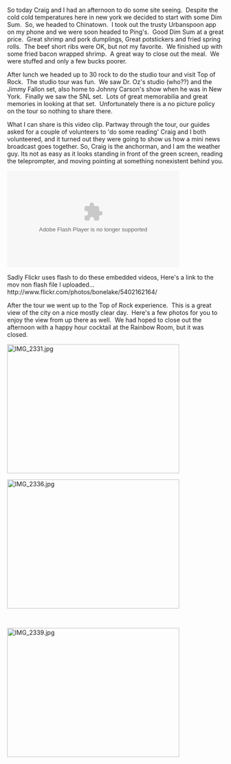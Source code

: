 <!--
.. title: 30 Rock
.. date: 2011/01/25
.. slug: 30-rock
.. tags: Travel, Jterm11
.. link: 
.. description: 
-->


<p>So today Craig and I had an afternoon to do some site seeing.  Despite the cold cold temperatures here in new york we decided to start with some Dim Sum.  So, we headed to Chinatown.  I took out the trusty Urbanspoon app on my phone and we were soon headed to Ping's.  Good Dim Sum at a great price.  Great shrimp and pork dumplings, Great potstickers and fried spring rolls.  The beef short ribs were OK, but not my favorite.  We finished up with some fried bacon wrapped shrimp.  A great way to close out the meal.  We were stuffed and only a few bucks poorer.</p><p>After lunch we headed up to 30 rock to do the studio tour and visit Top of Rock.  The studio tour was fun.  We saw Dr. Oz's studio (who??) and the Jimmy Fallon set, also home to Johnny Carson's show when he was in New York.  Finally we saw the SNL set.  Lots of great memorabilia and great memories in looking at that set.  Unfortunately there is a no picture policy on the tour so nothing to share there.</p><p>What I can share is this video clip.  Partway through the tour, our guides asked for a couple of volunteers to 'do some reading'  Craig and I both volunteered, and it turned out they were going to show us how a mini news broadcast goes together.  So, Craig is the anchorman, and I am the weather guy.  Its not as easy as it looks standing in front of the green screen, reading the teleprompter, and moving pointing at something nonexistent behind you.</p><object type="application/x-shockwave-flash" width="400" height="225" data="http://www.flickr.com/apps/video/stewart.swf?v=71377" classid="clsid:D27CDB6E-AE6D-11cf-96B8-444553540000"><param name="flashvars" value="intl_lang=en-us&photo_secret=d8e0373a91&photo_id=5402162164"></param><param name="movie" value="http://www.flickr.com/apps/video/stewart.swf?v=71377"></param><param name="bgcolor" value="#000000"></param><param name="allowFullScreen" value="true"></param><embed type="application/x-shockwave-flash" src="http://www.flickr.com/apps/video/stewart.swf?v=71377" bgcolor="#000000" allowfullscreen="true" flashvars="intl_lang=en-us&photo_secret=d8e0373a91&photo_id=5402162164" height="225" width="400"></embed></object><p>Sadly Flickr uses flash to do these embedded videos, Here's a link to the mov non flash file I uploaded... http://www.flickr.com/photos/bonelake/5402162164/</p><p>After the tour we went up to the Top of Rock experience.  This is a great view of the city on a nice mostly clear day.  Here's a few photos for you to enjoy the view from up there as well.  We had hoped to close out the afternoon with a happy hour cocktail at the Rainbow Room, but it was closed.</p><p><img title="IMG_2331.jpg" src="http://lh5.ggpht.com/_wISL1SSAaEA/TT9QQBlBJpI/AAAAAAAAALg/gVNYzxouN-I/IMG_2331.jpg?imgmax=800" border="0" alt="IMG_2331.jpg" width="400" height="300" /></p><p><img title="IMG_2336.jpg" src="http://lh4.ggpht.com/_wISL1SSAaEA/TT9QR4SNgxI/AAAAAAAAALk/TwVRQp8mOyE/IMG_2336.jpg?imgmax=800" border="0" alt="IMG_2336.jpg" width="400" height="300" /></p><p> </p><p><img title="IMG_2339.jpg" src="http://lh5.ggpht.com/_wISL1SSAaEA/TT9QTvmnxeI/AAAAAAAAALo/AwgkekoHeXA/IMG_2339.jpg?imgmax=800" border="0" alt="IMG_2339.jpg" width="400" height="300" /></p><div class="blogger-post-footer"><img width='1' height='1' src='https://blogger.googleusercontent.com/tracker/2759017781463016019-5202653552439122819?l=blog.bonelakesoftware.com' alt='' /></div>
